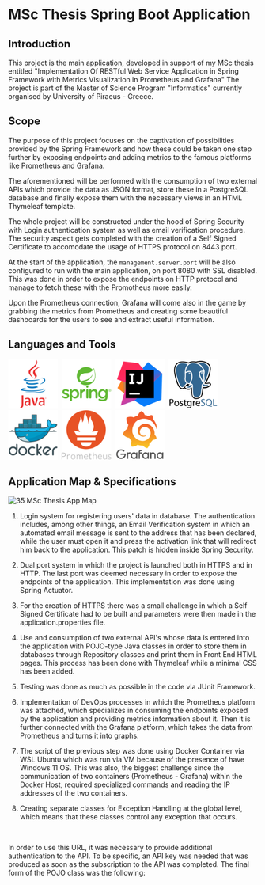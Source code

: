 # MSc Thesis Spring Boot Application


## Introduction
This project is the main application, developed in support of my MSc thesis entitled
"Implementation Of RESTful Web Service Application in Spring Framework with Metrics Visualization in Prometheus and Grafana"
The project is part of the Master of Science Program "Informatics" currently organised by University of Piraeus - Greece.

## Scope
The purpose of this project focuses on the captivation of possibilities provided by the
Spring Framework and how these could be taken one step further by exposing endpoints and
adding metrics to the famous platforms like Prometheus and Grafana.

The aforementioned will be performed with the consumption of two external APIs which provide
the data as JSON format, store these in a PostgreSQL database and finally expose them with the
necessary views in an HTML Thymeleaf template.

The whole project will be constructed under the hood of Spring Security with Login authentication
system as well as email verification procedure. The security aspect gets completed with the creation
of a Self Signed Certificate to accomodate the usage of HTTPS protocol on 8443 port.

At the start of the application, the ```management.server.port``` will be also configured to run with
the main application, on port 8080 with SSL disabled. This was done in order to expose the endpoints on
HTTP protocol and manage to fetch these with the Promotheus more easily.

Upon the Prometheus connection, Grafana will come also in the game by grabbing the metrics from Prometheus
and creating some beautiful dashboards for the users to see and extract useful information.

## Languages and Tools
<div>
  <img src="https://github.com/devicons/devicon/blob/master/icons/java/java-original-wordmark.svg" title="Java" alt="Java" width="100" height="100"/>&nbsp;
  <img src="https://github.com/devicons/devicon/blob/master/icons/spring/spring-original-wordmark.svg" title="Spring" alt="Spring" width="100" height="100"/>&nbsp;
  <img src="https://github.com/devicons/devicon/blob/master/icons/intellij/intellij-original.svg" title="IntelliJ" alt="IntelliJ" width="100" height="100"/>&nbsp;
  <img src="https://github.com/devicons/devicon/blob/master/icons/postgresql/postgresql-original-wordmark.svg" title="PostgreSQL" alt="PostgreSQL" width="100" height="100"/>&nbsp;
  <img src="https://github.com/devicons/devicon/blob/master/icons/docker/docker-original-wordmark.svg" title="Docker" alt="Docker" width="100" height="100"/>&nbsp;
  <img src="https://github.com/devicons/devicon/blob/master/icons/prometheus/prometheus-original-wordmark.svg" title="Prometheus" alt="Prometheus" width="100" height="100"/>&nbsp;
  <img src="https://github.com/devicons/devicon/blob/master/icons/grafana/grafana-original-wordmark.svg" title="Grafana" alt="Grafana" width="100" height="100"/>&nbsp;
</div>

## Application Map & Specifications
![35  MSc Thesis App Map](https://user-images.githubusercontent.com/77160233/197356806-ba9dbb4d-7bfa-40e8-a416-897d32adcde3.png)

1. Login system for registering users' data in database. The authentication includes, among other things, an Email Verification system in
which an automated email message is sent to the address that has been declared, while the user must open it and press the activation
link that will redirect him back to the application. This patch is hidden inside Spring Security.

2. Dual port system in which the project is launched both in HTTPS and in HTTP. The last port was deemed necessary in order to expose the
endpoints of the application. This implementation was done using Spring Actuator.

3. For the creation of HTTPS there was a small challenge in which a Self Signed Certificate had to be built and parameters were then made
in the application.properties file.

4. Use and consumption of two external API's whose data is entered into the application with POJO-type Java classes in order to store them
in databases through Repository classes and print them in Front End HTML pages. This process has been done with Thymeleaf while a minimal CSS
has been added.

5. Testing was done as much as possible in the code via JUnit Framework.

6. Implementation of DevOps processes in which the Prometheus platform was attached, which specializes in consuming the endpoints exposed by
the application and providing metrics information about it. Then it is further connected with the Grafana platform, which takes the data from
Prometheus and turns it into graphs.

7. The script of the previous step was done using Docker Container via WSL Ubuntu which was run via VM because of the presence of have Windows
11 OS. This was also, the biggest challenge since the communication of two containers (Prometheus - Grafana) within the Docker Host, required
specialized commands and reading the IP addresses of the two containers.

8. Creating separate classes for Exception Handling at the global level, which means that these classes control any exception that occurs.

<br>

In order to use this URL, it was necessary to provide additional authentication to the API. To be
specific, an API key was needed that was produced as soon as the subscription to the API was completed.
The final form of the POJO class was the following:
